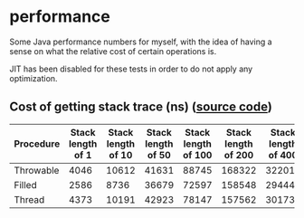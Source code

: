 # performance
Some Java performance numbers for myself, with the idea of having a sense on what the relative cost of certain operations is.

JIT has been disabled for these tests in order to do not apply any optimization.

## Cost of getting stack trace (ns) ([source code](src/test/java/org/brutusin/StackTraceTest.java))

| Procedure | Stack length of 1 | Stack length of 10 | Stack length of 50 | Stack length of 100 | Stack length of 200 | Stack length of 400 | Stack length of 800 |
| - | - | - | - | - | - | - | - |
| Throwable | 4046 | 10612 | 41631 | 88745 | 168322 | 322019 | 668278 | 
| Filled | 2586 | 8736 | 36679 | 72597 | 158548 | 294444 | 620728 | 
| Thread | 4373 | 10191 | 42923 | 78147 | 157562 | 301731 | 603897 | 

